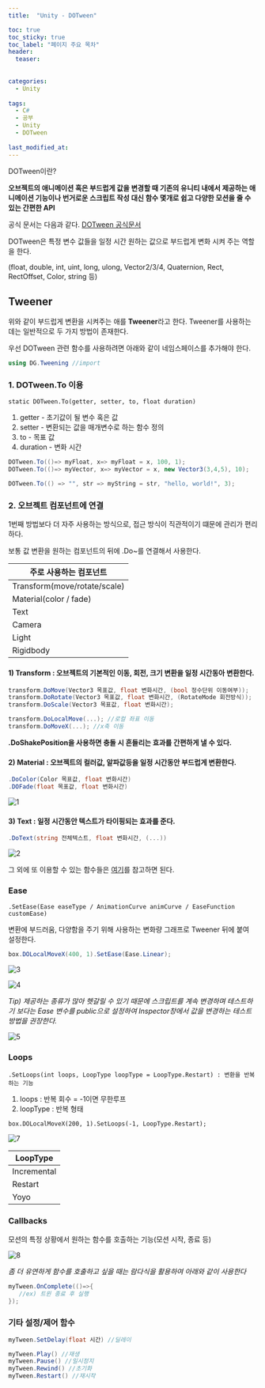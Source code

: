 ```yaml
---
title:  "Unity - DOTween"

toc: true
toc_sticky: true
toc_label: "페이지 주요 목차"
header:
  teaser: 
  
  
categories:
  - Unity
  
tags:
  - C#
  - 공부
  - Unity
  - DOTween
  
last_modified_at: 
---
```


DOTween이란?

**오브젝트의 애니메이션 혹은 부드럽게 값을 변경할 때 기존의 유니티 내에서 제공하는 애니메이션 기능이나 번거로운 스크립트 작성 대신 함수 몇개로 쉽고 다양한 모션을 줄 수 있는 간편한 API**

공식 문서는 다음과 같다. [DOTween 공식문서](http://dotween.demigiant.com/documentation.php)


DOTween은 특정 변수 값들을 일정 시간 원하는 값으로 부드럽게 변화 시켜 주는 역할을 한다.

(float, double, int, uint, long, ulong, Vector2/3/4, Quaternion, Rect, RectOffset, Color, string 등)


## Tweener

위와 같이 부드럽게 변환을 시켜주는 애를 **Tweener**라고 한다. Tweener를 사용하는데는 일반적으로 두 가지 방법이 존재한다.

우선 DOTween 관련 함수를 사용하려면 아래와 같이 네임스페이스를 추가해야 한다.

```C#
using DG.Tweening //import
```

### 1. DOTween.To 이용

`static DOTween.To(getter, setter, to, float duration)`

1. getter - 초기값이 될 변수 혹은 값
2. setter - 변환되는 값을 매개변수로 하는 함수 정의
3. to - 목표 값
4. duration - 변화 시간

```C#
DOTween.To(()=> myFloat, x=> myFloat = x, 100, 1);
DOTween.To(()=> myVector, x=> myVector = x, new Vector3(3,4,5), 10);

DOTween.To(() => "", str => myString = str, "hello, world!", 3);
```

### 2. 오브젝트 컴포넌트에 연결

1번째 방법보다 더 자주 사용하는 방식으로, 접근 방식이 직관적이기 떄문에 관리가 편리하다.

보통 값 변환을 원하는 컴포넌트의 뒤에 .Do~를 연결해서 사용한다.

|주로 사용하는 컴포넌트|
|---------------------|
|Transform(move/rotate/scale)|
|Material(color / fade)|
|Text|
|Camera|
|Light|
|Rigidbody|


#### 1) Transform : 오브젝트의 기본적인 이동, 회전, 크기 변환을 일정 시간동아 변환한다.

```C#
transform.DoMove(Vector3 목표값, float 변화시간, (bool 정수단위 이동여부));
transform.DoRotate(Vector3 목표값, float 변화시간, (RotateMode 회전방식));
transform.DoScale(Vector3 목표값, float 변화시간);

transform.DoLocalMove(...); //로컬 좌표 이동
transform.DoMoveX(...); //x축 이동
```

**.DoShakePosition을 사용하면 충돌 시 흔들리는 효과를 간편하게 낼 수 있다.**

#### 2) Material : 오브젝트의 컬러값, 알파값등을 일정 시간동안 부드럽게 변환한다.

```C#
.DoColor(Color 목표값, float 변화시간)
.DOFade(float 목표값, float 변화시간)
```

![1](https://user-images.githubusercontent.com/41438361/89488919-33375100-d7e4-11ea-8cf2-800d5de6ac31.gif)

#### 3) Text : 일정 시간동안 텍스트가 타이핑되는 효과를 준다.

```C#
.DoText(string 전체텍스트, float 변화시간, (...))
```

![2](https://user-images.githubusercontent.com/41438361/89489027-7bef0a00-d7e4-11ea-980a-028c616588d5.gif)

그 외에 또 이용할 수 있는 함수들은 [여기](http://dotween.demigiant.com/documentation.php#shortcuts)를 참고하면 된다.

### Ease

`.SetEase(Ease easeType / AnimationCurve animCurve / EaseFunction customEase)`

변환에 부드러움, 다양함을 주기 위해 사용하는 변화량 그래프로 Tweener 뒤에 붙여 설정한다.

```C#
box.DOLocalMoveX(400, 1).SetEase(Ease.Linear);
```

![3](https://user-images.githubusercontent.com/41438361/89494198-9f1fb680-d7f0-11ea-95c9-e44678018dd7.gif)

![4](https://user-images.githubusercontent.com/41438361/89494515-4e5c8d80-d7f1-11ea-8754-1f3160fd7600.png)

*Tip) 제공하는 종류가 많아 헷갈릴 수 있기 때문에 스크립트를 계속 변경하며 테스트하기 보다는 Ease 변수를 public으로 설정하여 Inspector창에서 값을 변경하는 테스트 방법을 권장한다.*

![5](https://user-images.githubusercontent.com/41438361/89494606-79df7800-d7f1-11ea-9354-de02f60aeca5.png)

### Loops

`.SetLoops(int loops, LoopType loopType = LoopType.Restart) : 변환을 반복하는 기능`

1. loops : 반복 회수 = -1이면 무한루프
2. loopType : 반복 형태

`box.DOLocalMoveX(200, 1).SetLoops(-1, LoopType.Restart);`

![7](https://user-images.githubusercontent.com/41438361/89494710-b7dc9c00-d7f1-11ea-8e42-0ed3bb86748f.gif)

|LoopType|
|---------|
|Incremental|종료된 시점을 시작 지점으로 모션이 다시 시작(연속)|
|Restart|처음으로 되돌아가서 다시 시작|
|Yoyo|실행 된 모션이 되감기 되며 다시 시작(반복 횟수는 돌아가는 모션까지 포함해야 함)|

### Callbacks

모션의 특정 상황에서 원하는 함수를 호출하는 기능(모션 시작, 종료 등)

![8](https://user-images.githubusercontent.com/41438361/89494835-fe31fb00-d7f1-11ea-8cd7-db5f79728686.png)

*좀 더 유연하게 함수를 호출하고 싶을 때는 람다식을 활용하여 아래와 같이 사용한다*

```C#
myTween.OnComplete(()=>{
   //ex) 트윈 종료 후 실행
});
```

### 기타 설정/제어 함수

```C#
myTween.SetDelay(float 시간) //딜레이

myTween.Play() //재생
myTween.Pause() //일시정지
myTween.Rewind() //초기화
myTween.Restart() //재시작
```




